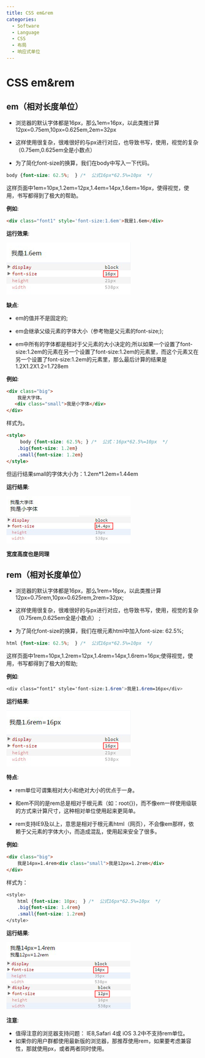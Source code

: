 ```yaml
---
title: CSS em&rem
categories:
  - Software
  - Language
  - CSS
  - 布局
  - 响应式单位
---
```

# CSS em&rem

## em（相对长度单位）

- 浏览器的默认字体都是16px，那么1em=16px，以此类推计算12px=0.75em,10px=0.625em,2em=32px

- 这样使用很复杂，很难很好的与px进行对应，也导致书写，使用，视觉的复杂（0.75em,0.625em全是小数点）

- 为了简化font-size的换算，我们在body中写入一下代码。

```css
body {font-size: 62.5%;  } /*  公式16px*62.5%=10px  */
```

这样页面中1em=10px,1.2em=12px,1.4em=14px,1.6em=16px，使得视觉，使用，书写都得到了极大的帮助。

**例如**:

```html
<div class="font1" style='font-size:1.6em'>我是1.6em</div>
```

**运行效果**:

![](https://raw.githubusercontent.com/LuShan123888/Files/main/Pictures/2020-12-10-hDvlcgFTAaq5R2V.png)

**缺点**:

- em的值并不是固定的;

- em会继承父级元素的字体大小（参考物是父元素的font-size;);

- em中所有的字体都是相对于父元素的大小决定的;所以如果一个设置了font-size:1.2em的元素在另一个设置了font-size:1.2em的元素里，而这个元素又在另一个设置了font-size:1.2em的元素里，那么最后计算的结果是1.2X1.2X1.2=1.728em

**例如**:

```html
<div class="big">
    我是大字体。
   <div class="small">我是小字体</div>
</div>
```

样式为。

```html
<style>
     body {font-size: 62.5%; } /*  公式：16px*62.5%=10px  */
    .big{font-size: 1.2em}
    .small{font-size: 1.2em}
</style>
```

但运行结果small的字体大小为：1.2em*1.2em=1.44em

**运行结果**:

![](https://raw.githubusercontent.com/LuShan123888/Files/main/Pictures/2020-12-10-ewCYWoGiMTHhlus.png)

**宽度高度也是同理**

## rem（相对长度单位）

- 浏览器的默认字体都是16px，那么1rem=16px，以此类推计算12px=0.75rem,10px=0.625rem,2rem=32px;

- 这样使用很复杂，很难很好的与px进行对应，也导致书写，使用，视觉的复杂（0.75rem,0.625em全是小数点） ;

- 为了简化font-size的换算，我们在根元素html中加入font-size: 62.5%;

```css
html {font-size: 62.5%;  } /*  公式16px*62.5%=10px  */
```

这样页面中1rem=10px,1.2rem=12px,1.4rem=14px,1.6rem=16px;使得视觉，使用，书写都得到了极大的帮助;

**例如**:

```css
<div class="font1" style='font-size:1.6rem'>我是1.6rem=16px</div>
```

**运行结果**:

![](https://raw.githubusercontent.com/LuShan123888/Files/main/Pictures/2020-12-10-PXMxFtm6VCWk7sD.png)

**特点**:

- rem单位可谓集相对大小和绝对大小的优点于一身。

- 和em不同的是rem总是相对于根元素（如：root{})，而不像em一样使用级联的方式来计算尺寸，这种相对单位使用起来更简单。

- rem支持IE9及以上，意思是相对于根元素html（网页），不会像em那样，依赖于父元素的字体大小，而造成混乱，使用起来安全了很多。

**例如**:

```html
<div class="big">
    我是14px=1.4rem<div class="small">我是12px=1.2rem</div>
</div>
```

样式为：

```css
<style>
    html {font-size: 10px;  } /*  公式16px*62.5%=10px  */
    .big{font-size: 1.4rem}
    .small{font-size: 1.2rem}
</style>
```

**运行结果**:

![](https://raw.githubusercontent.com/LuShan123888/Files/main/Pictures/2020-12-10-nKrYJt45FoVcPXf.png)

**注意**:

- 值得注意的浏览器支持问题： IE8,Safari 4或 iOS 3.2中不支持rem单位。
- 如果你的用户群都使用最新版的浏览器，那推荐使用rem，如果要考虑兼容性，那就使用px，或者两者同时使用。


